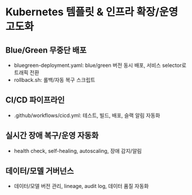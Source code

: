 # Kubernetes 템플릿 & 인프라 확장/운영 고도화

## Blue/Green 무중단 배포
- bluegreen-deployment.yaml: blue/green 버전 동시 배포, 서비스 selector로 트래픽 전환
- rollback.sh: 롤백/자동 복구 스크립트

## CI/CD 파이프라인
- .github/workflows/cicd.yml: 테스트, 빌드, 배포, 슬랙 알림 자동화

## 실시간 장애 복구/운영 자동화
- health check, self-healing, autoscaling, 장애 감지/알림

## 데이터/모델 거버넌스
- 데이터/모델 버전 관리, lineage, audit log, 데이터 품질 자동화 